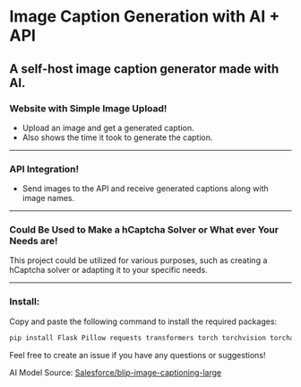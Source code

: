# Image Caption Generation with AI + API

## A self-host image caption generator made with AI.

### Website with Simple Image Upload!
- Upload an image and get a generated caption.
- Also shows the time it took to generate the caption.

---

### API Integration!
- Send images to the API and receive generated captions along with image names.

---

### Could Be Used to Make a hCaptcha Solver or What ever Your Needs are!
This project could be utilized for various purposes, such as creating a hCaptcha solver or adapting it to your specific needs.

---

### Install:

Copy and paste the following command to install the required packages:

```bash
pip install Flask Pillow requests transformers torch torchvision torchaudio
```

Feel free to create an issue if you have any questions or suggestions!

AI Model Source: [Salesforce/blip-image-captioning-large](https://huggingface.co/Salesforce/blip-image-captioning-large)
